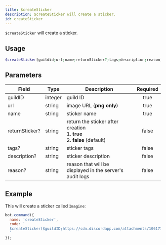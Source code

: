 ```yaml
---
title: $createSticker 
description: $createSticker will create a sticker.
id: createSticker
---
```


`$createSticker` will create a sticker.

## Usage

```php
$createSticker[guildid;url;name;returnSticker?;tags;description;reason]
```

## Parameters 


| Field          | Type    | Description                                                                        | Required |
| -------------- | ------- | ---------------------------------------------------------------------------------- |:--------:|
| guildID        | integer | guild ID                                                                           |    true   |
| url            | string  | image URL (**png only**)                                                           |    true   |
| name           | string  | sticker name                                                                       |    true   |
| returnSticker? | string  | return the sticker after creation <br /> 1. **true** <br /> 2. **false** (default) |    false    |
| tags?          | string  | sticker tags                                                                       |    false    |
| description?   | string  | sticker description                                                                |    false    |
| reason?        | string  | reason that will be displayed in the server's audit logs                           |    false    |


## Example

This will create a sticker called `Imagine`:

```javascript
bot.command({
  name: 'createSticker',
  code: `
  $createSticker[$guildID;https://cdn.discordapp.com/attachments/1061712111052521493/1066397675278323734/692445926480150611.png;Imagine;true;money;Random sticker;Testing.]
  `
});
```
